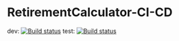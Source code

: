 # RetirementCalculator-CI-CD

dev: [![Build status](https://build.appcenter.ms/v0.1/apps/7dc7b559-8d8e-4921-8b40-3879cbb22142/branches/dev/badge)](https://appcenter.ms)
test: [![Build status](https://build.appcenter.ms/v0.1/apps/7dc7b559-8d8e-4921-8b40-3879cbb22142/branches/test/badge)](https://appcenter.ms)

